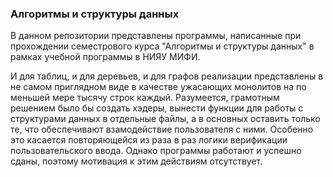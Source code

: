 ### Алгоритмы и структуры данных

В данном репозитории представлены программы, написанные при прохождении семестрового курса "Алгоритмы и структуры данных" в рамках учебной программы в НИЯУ МИФИ.


И для таблиц, и для деревьев, и для графов реализации представлены в не самом приглядном виде в качестве ужасающих монолитов на по меньшей мере тысячу строк каждый. Разумеется, грамотным решением было бы создать хэдеры, вынести функции для работы с структурами данных в отдельные файлы, а в основных оставить только те, что обеспечивают взамодействие пользователя с ними. Особенно это касается повторяющейся из раза в раз логики верификации пользовательского ввода. Однако программы работают и успешно сданы, поэтому мотивация к этим действиям отсутствует.
